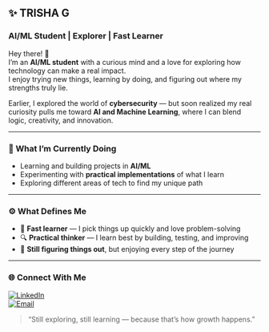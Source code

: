 ## ✨ TRISHA G  
### AI/ML Student | Explorer | Fast Learner  

Hey there! 👋  
I’m an **AI/ML student** with a curious mind and a love for exploring how technology can make a real impact.  
I enjoy trying new things, learning by doing, and figuring out where my strengths truly lie.  

Earlier, I explored the world of **cybersecurity** — but soon realized my real curiosity pulls me toward **AI and Machine Learning**, where I can blend logic, creativity, and innovation.  

---

### 🚀 What I’m Currently Doing  
- Learning and building projects in **AI/ML**  
- Experimenting with **practical implementations** of what I learn  
- Exploring different areas of tech to find my unique path  

---

### ⚙️ What Defines Me  
- 🧠 **Fast learner** — I pick things up quickly and love problem-solving  
- 🔍 **Practical thinker** — I learn best by building, testing, and improving  
- 🌱 **Still figuring things out**, but enjoying every step of the journey  

---

### 🌐 Connect With Me  
[![LinkedIn](https://img.shields.io/badge/LinkedIn-Connect-blue)](https://www.linkedin.com/in/trishag44)  
[![Email](https://img.shields.io/badge/Email-Contact-red)](mailto:trishag2004@gmail.com)

> “Still exploring, still learning — because that’s how growth happens.”


